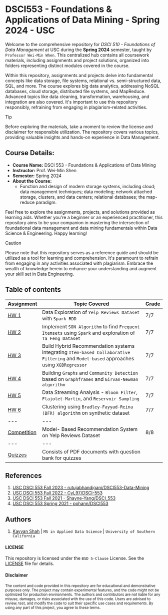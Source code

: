 # DSCI553 - Foundations & Applications of Data Mining - Spring 2024 - USC
Welcome to the comprehensive repository for _DSCI 510 - Foundations of Data Management_ at USC during the __Spring 2024__ semester, taught by `Professor Wei-Min When`. This centralized hub contains all coursework materials, including assignments and project solutions, organized into folders representing distinct modules covered in the course.

Within this repository, assignments and projects delve into fundamental concepts like data storage, file systems, relational vs. semi-structured data, SQL, and more. The course explores big data analytics, addressing NoSQL databases, cloud storage, distributed file systems, and MapReduce. Advanced topics like data cleaning, transformation, warehousing, and integration are also covered. It's important to use this repository responsibly, refraining from engaging in plagiarism-related activities.

> [!TIP]
> Before exploring the materials, take a moment to review the license and disclaimer for responsible utilization. The repository covers various topics, providing valuable insights and hands-on experience in Data Management.

## Course Details:
- **Course Name:** DSCI 553 - Foundations & Applications of Data Mining
- **Instructor:** Prof. Wei-Min Shen
- **Semester:** Spring 2024
- **About the Course:**
  - Function and design of modern storage systems, including cloud; data management
techniques; data modeling; network attached storage, clusters, and data centers;
relational databases; the map-reduce paradigm.

Feel free to explore the assignments, projects, and solutions provided as learning aids. Whether you're a beginner or an experienced practitioner, this repository aims to be your companion in mastering the intersection of foundational data management and data mining fundamentals within Data Science & Engineering. Happy learning!

> [!CAUTION]
> Please note that this repository serves as a reference guide and should be utilized as a tool for learning and comprehension. It's paramount to refrain from engaging in any activities associated with plagiarism. Embrace the wealth of knowledge herein to enhance your understanding and augment your skill set in Data Engineering.

## Table of contents
| Assignment | Topic Covered                 | Grade |
|------------|-------------------------------|-------|
| [HW 1](/assignment-1) | Data Exploration of `Yelp Reviews Dataset` with `Spark RDD` | 7/7 |
| [HW 2](/assignment-2) | Implement `SON Algorithm` to find `Frequent Itemsets` using `Spark` and exploration of `Ta Feng Dataset` | 7/7 |
| [HW 3](/assignment-3) | Build Hybrid Recommendation systems integrating `Item-based Collaborative Filtering` and `Model-based` approaches using `XGBRegressor` | 7/7 |
| [HW 4](/assignment-4) | Building `Graphs` and `Community Detection` based on `Graphframes` and `Girvan-Newman algorithm` | 7/7 |
| [HW 5](/assignment-5) | Data Streaming Analysis - `Bloom Filter`, `Flajolet-Martin`, and `Reservoir Sampling` | 7/7 |
| [HW 6](/assignment-6) | Clustering using `Bradley-Fayyad-Reina (BFR) algorithm` on synthetic dataset | 7/7 |
| --- | --- |
| [Competition](/competition) | Model- Based Recommendation System on Yelp Reviews Dataset | 8/8 |
| --- | --- |
| [Quizzes](/quizzes) | Consists of PDF documents with question bank for quizzes |

## References
1. [USC DSCI 553 Fall 2023 - rutujabhandigani/DSCI553-Data-Mining](https://github.com/rutujabhandigani/DSCI553-Data-Mining)
2. [USC DSCI 553 Fall 2022 - CyL97/DSCI-553](https://github.com/CyL97/DSCI-553)
3. [USC DSCI 553 Fall 2021 - Shayne-Yang/DSCI_553](https://github.com/Shayne-Yang/DSCI_553)
4. [USC DSCI 553 Spring 2021 - pohann/DSCI553](https://github.com/pohann/DSCI553)


## Authors
1. [Kayvan Shah](https://github.com/KayvanShah1) | `MS in Applied Data Science` | `University of Southern California`

#### LICENSE
This repository is licensed under the `BSD 5-Clause` License. See the [LICENSE](LICENSE) file for details.

#### Disclaimer

<sub>
The content and code provided in this repository are for educational and demonstrative purposes only. The project may contain experimental features, and the code might not be optimized for production environments. The authors and contributors are not liable for any misuse, damages, or risks associated with the use of this code. Users are advised to review, test, and modify the code to suit their specific use cases and requirements. By using any part of this project, you agree to these terms.
</sub>
